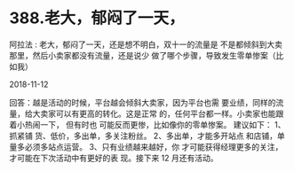 # 388.老大，郁闷了一天，

阿拉法 : 老大，郁闷了一天，还是想不明白，双十一的流量是 不是都倾斜到大卖那里，然后小卖家都没有流量，还是说少 做了哪个步骤，导致发生零单惨案（比如我）

2018-11-12

回答：越是活动的时候，平台越会倾斜大卖家，因为平台也需 要业绩，同样的流量，给大卖家可以有更高的转化。这是正常 的，任何平台都一样。小卖家也能跟着小热闹一下， 但有时也 可能反而更惨，比如像你的零单惨案。 建议如下： 1、抓紧铺 货、低价，多出单，多关注粉丝。 2、多出单，才能多开站点 和店铺，单量多必须多站点运营。 3、只有业绩越来越好，你 才可能获得经理更多的关注，才可能在下次活动中有更好的表 现。接下来 12 月还有活动。